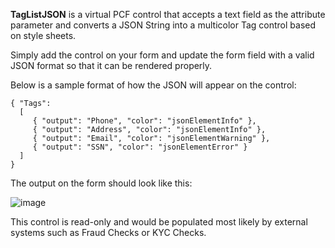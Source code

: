 **TagListJSON** is a virtual PCF control that accepts a text field as the attribute parameter and converts a JSON String into a multicolor Tag control based on style sheets.

Simply add the control on your form and update the form field with a valid JSON format so that it can be rendered properly.

Below is a sample format of how the JSON will appear on the control:

```
{ "Tags": 
  [ 
     { "output": "Phone", "color": "jsonElementInfo" },
     { "output": "Address", "color": "jsonElementInfo" }, 
     { "output": "Email", "color": "jsonElementWarning" }, 
     { "output": "SSN", "color": "jsonElementError" } 
  ] 
}
```

The output on the form should look like this: 

![image](https://user-images.githubusercontent.com/33911954/214471811-341137fc-cf26-4b59-8473-8c6cbcf21ee9.png)

This control is read-only and would be populated most likely by external systems such as Fraud Checks or KYC Checks.
